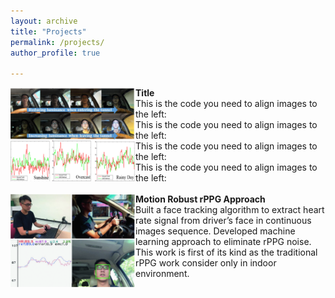 ```yaml
---
layout: archive
title: "Projects"
permalink: /projects/
author_profile: true

---
```



<img align="left" width="200" height="150" src="/images/ACCESS.png">
<b>Title</b>
<br>This is the code you need to align images to the left:
<br>This is the code you need to align images to the left:
<br>This is the code you need to align images to the left:
<br>This is the code you need to align images to the left:
<br> 
<br> 


<img align="left" width="200" height="150" src="/images/ACCV.png">
<b>Motion Robust rPPG Approach</b>
<br>Built a face tracking algorithm to extract heart rate signal from driver’s face in continuous images sequence. Developed machine learning approach to eliminate rPPG noise. This work is first of its kind as the traditional rPPG work consider only in indoor environment.

